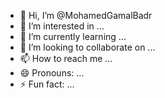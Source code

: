 - 👋 Hi, I’m @MohamedGamalBadr
- 👀 I’m interested in ...
- 🌱 I’m currently learning ...
- 💞️ I’m looking to collaborate on ...
- 📫 How to reach me ...
- 😄 Pronouns: ...
- ⚡ Fun fact: ...

<!---
MohamedGamalBadr/MohamedGamalBadr is a ✨ special ✨ repository because its `README.md` (this file) appears on your GitHub profile.
You can click the Preview link to take a look at your changes.
README.md
